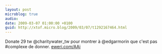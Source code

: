 ```yaml
---
layout: post
microblog: true
audio: 
date: 2009-03-07 01:00:00 +0100
guid: http://xtof.micro.blog/2009/03/07/t1292167464.html
---
```

Donate 29 tw @charitywater_tw pour montrer à @edgarmorin que c'est pas #complexe de donner. [eweri.com/AAi](http://eweri.com/AAi)
